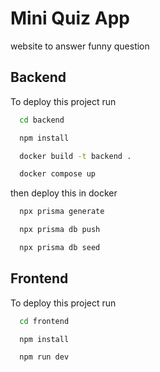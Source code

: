
# Mini Quiz App

website to answer funny question

## Backend

To deploy this project run

```bash
  cd backend
```
```bash
  npm install
```
```bash
  docker build -t backend .
```
```bash
  docker compose up
```

then deploy this in docker

```bash
  npx prisma generate
```
```bash
  npx prisma db push
```
```bash
  npx prisma db seed
```

## Frontend

To deploy this project run

```bash
  cd frontend
```
```bash
  npm install
```
```bash
  npm run dev
```

